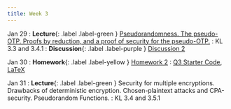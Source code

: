 ```yaml
---
title: Week 3
---
```


Jan 29
: **Lecture**{: .label .label-green } [Pseudorandomness. The pseudo-OTP. Proofs by reduction, and a proof of security for the pseudo-OTP.](/assets/lecture_slides/lec4.pdf)
    : KL 3.3 and 3.4.1
: **Discussion**{: .label .label-purple } [Discussion 2](/assets/discussion/disc2.pdf)

Jan 30
: **Homework**{: .label .label-yellow } [Homework 2](/assets/homework/hw2.pdf)
    : [Q3 Starter Code](/assets/homework/hw2.zip), [LaTeX](/assets/homework/hw2.tex)

Jan 31
: **Lecture**{: .label .label-green } Security for multiple encryptions. Drawbacks of deterministic encryption. Chosen-plaintext attacks and CPA-security. Pseudorandom Functions.
    : KL 3.4 and 3.5.1
